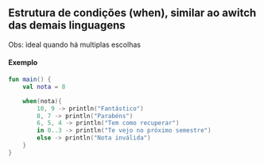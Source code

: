
## Estrutura de condições (when), similar ao awitch das demais linguagens

Obs: ìdeal quando há multiplas escolhas

#### Exemplo

```kotlin
fun main() {
    val nota = 8

    when(nota){
        10, 9 -> println("Fantástico")
        8, 7 -> println("Parabéns")
        6, 5, 4 -> println("Tem como recuperar")
        in 0..3 -> println("Te vejo no próximo semestre")
        else -> println("Nota inválida")
    }
}
```
